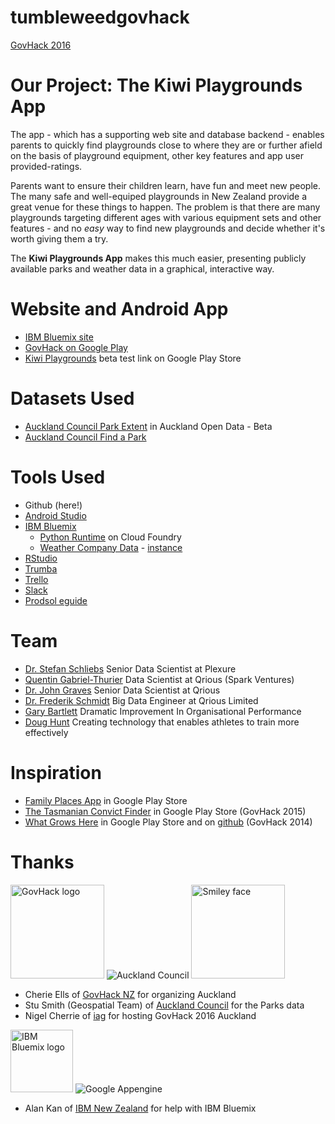 # tumbleweedgovhack
[GovHack 2016](http://govhack.nz/)

# Our Project: The Kiwi Playgrounds App

The app - which has a supporting web site and database backend - enables parents to quickly find playgrounds close to where they are or further afield on the basis of playground equipment, other key features and app user provided-ratings.

Parents want to ensure their children learn, have fun and meet new people. The many safe and well-equiped playgrounds in New Zealand provide a great venue for these things to happen.  The problem is that there are many playgrounds targeting different ages with various equipment sets and other features - and no *easy* way to find new playgrounds and decide whether it's worth giving them a try.

The **Kiwi Playgrounds App** makes this much easier, presenting publicly available parks and weather data in a graphical, interactive way.

# Website and Android App
* [IBM Bluemix site](http://bit.ly/gh16play)
* [GovHack on Google Play](https://play.google.com/store/search?q=govhack)
* [Kiwi Playgrounds](https://play.google.com/apps/testing/nz.co.govhack.tumbleweed.mapdrawer) beta test link on Google Play Store

# Datasets Used
* [Auckland Council Park Extent](http://aucklandopendata.aucklandcouncil.opendata.arcgis.com/datasets/b73e1d6e2fae4515b517db8c975f85c7_0) in Auckland Open Data - Beta 
* [Auckland Council Find a Park](http://www.aucklandcouncil.govt.nz/EN/parksfacilities/parksall/Pages/home2.aspx)

# Tools Used
* Github (here!)
* [Android Studio](https://developer.android.com/studio/intro/index.html)
* [IBM Bluemix](https://new-console.ng.bluemix.net/)
    * [Python Runtime](https://new-console.ng.bluemix.net/docs/runtimes/python/index.html#python_runtime) on Cloud Foundry
    * [Weather Company Data](https://new-console.ng.bluemix.net/catalog/services/weather-company-data-for-ibm-bluemix/) - [instance](https://weather-company-data-demo-govhack2016tumbleweed-1249.mybluemix.net/)
* [RStudio](https://www.rstudio.com/)
* [Trumba](https://www.trumba.com/connect/default.aspx)
* [Trello](https://trello.com/b/aTeBGGrf/tumbleweed-govhack-2016)
* [Slack](https://tumbleweed-gh2016.slack.com/messages)
* [Prodsol eguide](http://prodsol-online.com/eguide/eguide.php?eGuide=GovHack2016Tumbleweed&Topic=1469852621769)

# Team
* [Dr. Stefan Schliebs](https://nz.linkedin.com/in/sschliebs)
Senior Data Scientist at Plexure
* [Quentin Gabriel-Thurier](https://nz.linkedin.com/in/quentin-gabriel-thurier-36586021/en)
Data Scientist at Qrious (Spark Ventures)
* [Dr. John Graves](https://nz.linkedin.com/in/johndgraves)
Senior Data Scientist at Qrious
* [Dr. Frederik Schmidt](https://nz.linkedin.com/in/frederik-schmidt-929781124)
Big Data Engineer at Qrious Limited
* [Gary Bartlett](https://nz.linkedin.com/in/garybartlettprodsol)
Dramatic Improvement In Organisational Performance
* [Doug Hunt](https://nz.linkedin.com/in/doughunt)
Creating technology that enables athletes to train more effectively

# Inspiration
* [Family Places App](https://play.google.com/store/apps/details?id=nz.co.juliusspencer.android.mixmash) in Google Play Store
* [The Tasmanian Convict Finder](https://play.google.com/store/apps/details?id=info.tasmanianconvictfinder) in Google Play Store (GovHack 2015)
* [What Grows Here](https://play.google.com/store/apps/details?id=com.brightcookie.whatgrowshere) in Google Play Store and on [github](https://github.com/NatureNinjas/whatgrowshere) (GovHack 2014)

# Thanks
<img src="https://upload.wikimedia.org/wikipedia/en/thumb/c/c3/GovHack_logo.svg/1280px-GovHack_logo.svg.png" alt="GovHack logo" height="150"> ![Auckland Council](http://www.aucklandcouncil.govt.nz/_layouts/images/ac/logo_print.jpg) <img src="https://pbs.twimg.com/profile_images/664325337849860096/GZ4-un6w_400x400.jpg" alt="Smiley face" height="150"> 
* Cherie Ells of <a href="http://govhack.nz/">GovHack NZ</a> for organizing Auckland 
* Stu Smith (Geospatial Team) of <a href="http://www.aucklandcouncil.govt.nz">Auckland Council</a> for the Parks data
* Nigel Cherrie of <a href="http://www.iag.co.nz/Pages/default.aspx">iag</a> for hosting GovHack 2016 Auckland

<img src="https://encrypted-tbn1.gstatic.com/images?q=tbn:ANd9GcSt8_C1DLS0ffX8VYaPF7PEj_vqzltxEa1mwgCUJQvbjylleZjdvA" alt="IBM Bluemix logo" height="100"> ![Google Appengine](https://www.twilio.com/blog/wp-content/blogs.dir/8/files/6a0105364227ca970b0120a587c5b7970b-800wi.jpg)
* Alan Kan of <a href="https://www.ibm.com/nz-en/">IBM New Zealand</a> for help with IBM Bluemix

